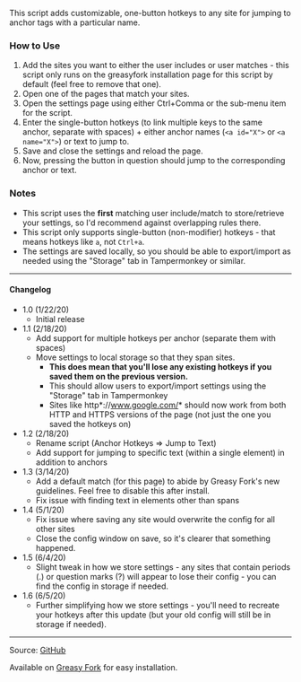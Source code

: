 This script adds customizable, one-button hotkeys to any site for jumping to anchor tags with a particular name.

### How to Use
1. Add the sites you want to either the user includes or user matches - this script only runs on the greasyfork installation page for this script by default (feel free to remove that one).
2. Open one of the pages that match your sites.
3. Open the settings page using either Ctrl+Comma or the sub-menu item for the script.
4. Enter the single-button hotkeys (to link multiple keys to the same anchor, separate with spaces) + either anchor names (`<a id="X">` or `<a name="X">`) or text to jump to.
5. Save and close the settings and reload the page.
6. Now, pressing the button in question should jump to the corresponding anchor or text.

### Notes
* This script uses the <b>first</b> matching user include/match to store/retrieve your settings, so I'd recommend against overlapping rules there.
* This script only supports single-button (non-modifier) hotkeys - that means hotkeys like `a`, not `Ctrl+a`.
* The settings are saved locally, so you should be able to export/import as needed using the "Storage" tab in Tampermonkey or similar.

---

#### Changelog
* 1.0 (1/22/20)
  * Initial release
* 1.1 (2/18/20)
  * Add support for multiple hotkeys per anchor (separate them with spaces)
  * Move settings to local storage so that they span sites.
    * **This does mean that you'll lose any existing hotkeys if you saved them on the previous version.**
    * This should allow users to export/import settings using the "Storage" tab in Tampermonkey
    * Sites like http*://www.google.com/* should now work from both HTTP and HTTPS versions of the page (not just the one you saved the hotkeys on)
* 1.2 (2/18/20)
  * Rename script (Anchor Hotkeys => Jump to Text)
  * Add support for jumping to specific text (within a single element) in addition to anchors
* 1.3 (3/14/20)
  * Add a default match (for this page) to abide by Greasy Fork's new guidelines. Feel free to disable this after install.
  * Fix issue with finding text in elements other than spans
* 1.4 (5/1/20)
  * Fix issue where saving any site would overwrite the config for all other sites
  * Close the config window on save, so it's clearer that something happened.
* 1.5 (6/4/20)
  * Slight tweak in how we store settings - any sites that contain periods (.) or question marks (?) will appear to lose their config - you can find the config in storage if needed.
* 1.6 (6/5/20)
  * Further simplifying how we store settings - you'll need to recreate your hotkeys after this update (but your old config will still be in storage if needed).

---

Source: [GitHub](https://github.com/theborg3of5/Userscripts/tree/master/jumpToText)

Available on [Greasy Fork](https://greasyfork.org/en/scripts/395551-jump-to-text) for easy installation.

